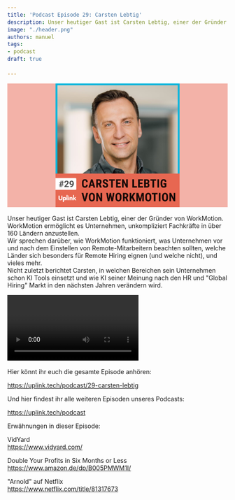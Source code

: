 ```yaml
---
title: 'Podcast Episode 29: Carsten Lebtig'
description: Unser heutiger Gast ist Carsten Lebtig, einer der Gründer von WorkMotion. WorkMotion ermöglicht es Unternehmen, unkompliziert Fachkräfte in über 160...
image: "./header.png"
authors: manuel
tags:
- podcast
draft: true

---
```


![](header.png)

Unser heutiger Gast ist Carsten Lebtig, einer der Gründer von WorkMotion. WorkMotion ermöglicht es Unternehmen, unkompliziert Fachkräfte in über 160 Ländern anzustellen.<br />
Wir sprechen darüber, wie WorkMotion funktioniert, was Unternehmen vor und nach dem Einstellen von Remote-Mitarbeitern beachten sollten, welche Länder sich besonders für Remote Hiring eignen (und welche nicht), und vieles mehr.<br />
Nicht zuletzt berichtet Carsten, in welchen Bereichen sein Unternehmen schon KI Tools einsetzt und wie KI seiner Meinung nach den HR und "Global Hiring" Markt in den nächsten Jahren verändern wird.

<!--truncate-->

<video controls="controls" src="https://uplink.tech/rails/active_storage/blobs/redirect/eyJfcmFpbHMiOnsibWVzc2FnZSI6IkJBaHBBcHQxIiwiZXhwIjpudWxsLCJwdXIiOiJibG9iX2lkIn19--63610f824cab0863ae3e4ff7ea98053ffc9dd837/manuel-meurer-carsten-lebtig_full_length%20sep%207,%20%20(1).mp4"></video>

Hier könnt ihr euch die gesamte Episode anhören:

<Embed>https://uplink.tech/podcast/29-carsten-lebtig</Embed>

Und hier findest ihr alle weiteren Episoden unseres Podcasts:

<Embed>https://uplink.tech/podcast</Embed>

Erwähnungen in dieser Episode:

VidYard<br />
https://www.vidyard.com/

Double Your Profits in Six Months or Less<br />
https://www.amazon.de/dp/B005PMWM1I/

"Arnold" auf Netflix<br />
https://www.netflix.com/title/81317673